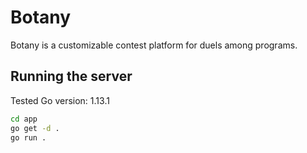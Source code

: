 # Botany

Botany is a customizable contest platform for duels among programs.

## Running the server

Tested Go version: 1.13.1

```sh
cd app
go get -d .
go run .
```
